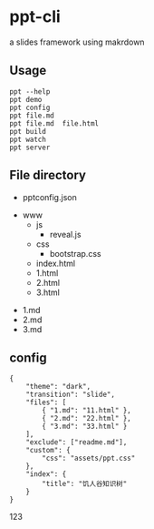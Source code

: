 # ppt-cli
a slides framework using makrdown

## Usage

```
ppt --help
ppt demo
ppt config
ppt file.md
ppt file.md  file.html
ppt build
ppt watch
ppt server

```


## File directory

- pptconfig.json
+ www
  + js
    - reveal.js
  + css
    - bootstrap.css
  - index.html
  - 1.html
  - 2.html
  - 3.html 
- 1.md
- 2.md
- 3.md


## config
```
{
	"theme": "dark",
	"transition": "slide",
	"files": [
		{ "1.md": "11.html" },
		{ "2.md": "22.html" },
		{ "3.md": "33.html" }
	],
	"exclude": ["readme.md"], 
	"custom": {
		"css": "assets/ppt.css"
	},
	"index": {
		"title": "饥人谷知识树"
	}
}

```
123



